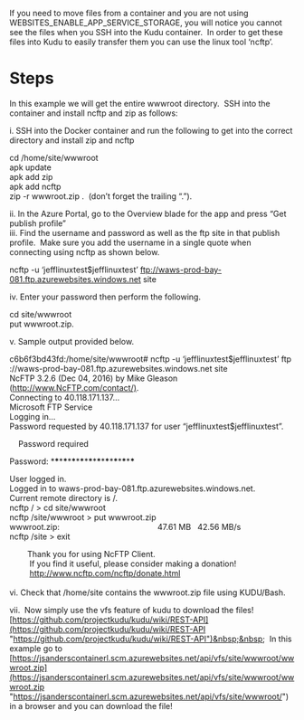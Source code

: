  

If you need to move files from a container and you are not using WEBSITES\_ENABLE\_APP\_SERVICE\_STORAGE, you will notice you cannot see the files when you SSH into the Kudu container.&nbsp; In order to get these files into Kudu to easily transfer them you can use the linux tool ‘ncftp’.&nbsp; 

# Steps

In this example we will get the entire wwwroot directory.&nbsp; SSH into the container and install ncftp and zip as follows:

i. SSH into the Docker container and run the following to get into the correct directory and install zip and ncftp

cd /home/site/wwwroot  
apk update  
apk add zip  
apk add ncftp  
zip -r wwwroot.zip .&nbsp; (don&#8217;t forget the trailing &#8220;.&#8221;).

ii. In the Azure Portal, go to the Overview blade for the app and press &#8220;Get publish profile&#8221;  
iii. Find the username and password as well as the ftp site in that publish profile.&nbsp; Make sure you add the username in a single quote when connecting using ncftp as shown below.

ncftp -u &#8216;jefflinuxtest\$jefflinuxtest&#8217; <ftp://waws-prod-bay-081.ftp.azurewebsites.windows.net> site

iv. Enter your password then perform the following.

cd site/wwwroot  
put wwwroot.zip.

v. Sample output provided below.

c6b6f3bd43fd:/home/site/wwwroot# ncftp -u &#8216;jefflinuxtest\$jefflinuxtest&#8217; ftp  
://waws-prod-bay-081.ftp.azurewebsites.windows.net site  
NcFTP 3.2.6 (Dec 04, 2016) by Mike Gleason (<http://www.NcFTP.com/contact/)>.  
Connecting to 40.118.171.137&#8230;  
Microsoft FTP Service  
Logging in&#8230;  
Password requested by 40.118.171.137 for user &#8220;jefflinuxtest\$jefflinuxtest&#8221;.

&nbsp;&nbsp;&nbsp; Password required

Password: \***\***\***\***\***\***\***\***\***\***\***\***\***\***\***\***\***\***\***\***

User logged in.  
Logged in to waws-prod-bay-081.ftp.azurewebsites.windows.net.  
Current remote directory is /.  
ncftp / > cd site/wwwroot  
ncftp /site/wwwroot > put wwwroot.zip  
wwwroot.zip:&nbsp;&nbsp;&nbsp;&nbsp;&nbsp;&nbsp;&nbsp;&nbsp;&nbsp;&nbsp;&nbsp;&nbsp;&nbsp;&nbsp;&nbsp;&nbsp;&nbsp;&nbsp;&nbsp;&nbsp;&nbsp;&nbsp;&nbsp;&nbsp;&nbsp;&nbsp;&nbsp;&nbsp;&nbsp;&nbsp;&nbsp;&nbsp;&nbsp;&nbsp;&nbsp;&nbsp;&nbsp;&nbsp;&nbsp;&nbsp;&nbsp;&nbsp;&nbsp; 47.61 MB&nbsp;&nbsp; 42.56 MB/s  
ncftp /site > exit



&nbsp;&nbsp;&nbsp;&nbsp;&nbsp;&nbsp;&nbsp; Thank you for using NcFTP Client.  
&nbsp;&nbsp;&nbsp;&nbsp;&nbsp;&nbsp;&nbsp;&nbsp; If you find it useful, please consider making a donation!  
&nbsp;&nbsp;&nbsp;&nbsp;&nbsp;&nbsp;&nbsp;&nbsp; <http://www.ncftp.com/ncftp/donate.html>  
&nbsp;&nbsp;&nbsp;&nbsp;&nbsp;&nbsp;&nbsp;&nbsp;  
vi. Check that /home/site contains the wwwroot.zip file using KUDU/Bash.

vii.&nbsp; Now simply use the vfs feature of kudu to download the files!&nbsp;&nbsp; [https://github.com/projectkudu/kudu/wiki/REST-API](https://github.com/projectkudu/kudu/wiki/REST-API "https://github.com/projectkudu/kudu/wiki/REST-API")&nbsp;&nbsp;&nbsp; In this example go to [https://jsanderscontainerl.scm.azurewebsites.net/api/vfs/site/wwwroot/wwwroot.zip](https://jsanderscontainerl.scm.azurewebsites.net/api/vfs/site/wwwroot/wwwroot.zip "https://jsanderscontainerl.scm.azurewebsites.net/api/vfs/site/wwwroot/") in a browser and you can download the file!